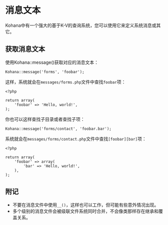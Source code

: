 # 消息文本

Kohana中有一个强大的基于K-V的查询系统，您可以使用它来定义系统消息或其它。

## 获取消息文本

使用Kohana::message()获取对应的消息文本：

	Kohana::message('forms', 'foobar');

这样，系统就会在`messages/forms.php`文件中查找`foobar`项：

	<?php
	
	return array(
		'foobar' => 'Hello, world!',
	);

你也可以这样查找子目录或者查找子项：

	Kohana::message('forms/contact', 'foobar.bar');

系统就会在`messages/forms/contact.php`文件中查找`[foobar][bar]`项：

	<?php
	
	return array(
		'foobar' => array(
			'bar' => 'Hello, world!',
		),
	);

## 附记

 * 不要在消息文件中使用`__()`，这样也可以工作，但可能有些意外情况出现。
 * 多个级别的消息文件会被级联文件系统同时合并，不会像类那样存在继承和覆盖关系。
